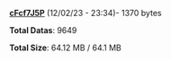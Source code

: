 [**cFcf7J5P**](/data/cFcf7J5P.txt) (12/02/23 - 23:34)- 1370 bytes

**Total Datas**: 9649

**Total Size**: 64.12 MB / 64.1 MB